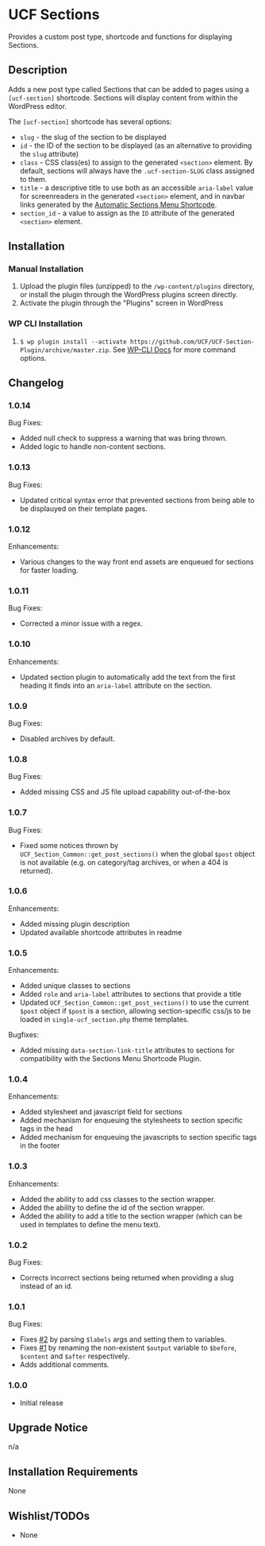# UCF Sections #

Provides a custom post type, shortcode and functions for displaying Sections.


## Description ##

Adds a new post type called Sections that can be added to pages using a `[ucf-section]` shortcode. Sections will display content from within the WordPress editor.

The `[ucf-section]` shortcode has several options:
* `slug` - the slug of the section to be displayed
* `id` - the ID of the section to be displayed (as an alternative to providing the `slug` attribute)
* `class` - CSS class(es) to assign to the generated `<section>` element. By default, sections will always have the `.ucf-section-SLUG` class assigned to them.
* `title` - a descriptive title to use both as an accessible `aria-label` value for screenreaders in the generated `<section>` element, and in navbar links generated by the [Automatic Sections Menu Shortcode](https://github.com/UCF/Section-Menus-Shortcode).
* `section_id` - a value to assign as the `ID` attribute of the generated `<section>` element.


## Installation ##

### Manual Installation ###
1. Upload the plugin files (unzipped) to the `/wp-content/plugins` directory, or install the plugin through the WordPress plugins screen directly.
2. Activate the plugin through the "Plugins" screen in WordPress

### WP CLI Installation ###
1. `$ wp plugin install --activate https://github.com/UCF/UCF-Section-Plugin/archive/master.zip`.  See [WP-CLI Docs](http://wp-cli.org/commands/plugin/install/) for more command options.



## Changelog ##

### 1.0.14 ###
Bug Fixes:
* Added null check to suppress a warning that was bring thrown.
* Added logic to handle non-content sections.

### 1.0.13 ###
Bug Fixes:
* Updated critical syntax error that prevented sections from being able to be displauyed on their template pages.

### 1.0.12 ###
Enhancements:
* Various changes to the way front end assets are enqueued for sections for faster loading.

### 1.0.11 ###
Bug Fixes:
* Corrected a minor issue with a regex.

### 1.0.10 ###
Enhancements:
* Updated section plugin to automatically add the text from the first heading it finds into an `aria-label` attribute on the section.

### 1.0.9 ###
Bug Fixes:
* Disabled archives by default.

### 1.0.8 ###
Bug Fixes:
* Added missing CSS and JS file upload capability out-of-the-box

### 1.0.7 ###
Bug Fixes:
* Fixed some notices thrown by `UCF_Section_Common::get_post_sections()` when the global `$post` object is not available (e.g. on category/tag archives, or when a 404 is returned).

### 1.0.6 ###
Enhancements:
* Added missing plugin description
* Updated available shortcode attributes in readme

### 1.0.5 ###
Enhancements:
* Added unique classes to sections
* Added `role` and `aria-label` attributes to sections that provide a title
* Updated `UCF_Section_Common::get_post_sections()` to use the current `$post` object if `$post` is a section, allowing section-specific css/js to be loaded in `single-ucf_section.php` theme templates.

Bugfixes:
* Added missing `data-section-link-title` attributes to sections for compatibility with the Sections Menu Shortcode Plugin.

### 1.0.4 ###
Enhancements:
* Added stylesheet and javascript field for sections
* Added mechanism for enqueuing the stylesheets to section specific tags in the head
* Added mechanism for enqueuing the javascripts to section specific tags in the footer

### 1.0.3 ###
Enhancements:
* Added the ability to add css classes to the section wrapper.
* Added the ability to define the id of the section wrapper.
* Added the ability to add a title to the section wrapper (which can be used in templates to define the menu text).

### 1.0.2 ###
Bug Fixes:
* Corrects incorrect sections being returned when providing a slug instead of an id.

### 1.0.1 ###
Bug Fixes:
* Fixes [#2](https://github.com/UCF/UCF-Section-Plugin/issues/2) by parsing `$labels` args and setting them to variables.
* Fixes [#1](https://github.com/UCF/UCF-Section-Plugin/issues/1) by renaming the non-existent `$output` variable to `$before`, `$content` and `$after` respectively.
* Adds additional comments.

### 1.0.0 ###
* Initial release


## Upgrade Notice ##

n/a


## Installation Requirements ##

None


## Wishlist/TODOs ##
* None
